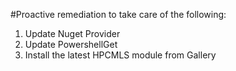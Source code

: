 #Proactive remediation to take care of the following: 

1. Update Nuget Provider
2. Update PowershellGet 
3. Install the latest HPCMLS module from Gallery 

